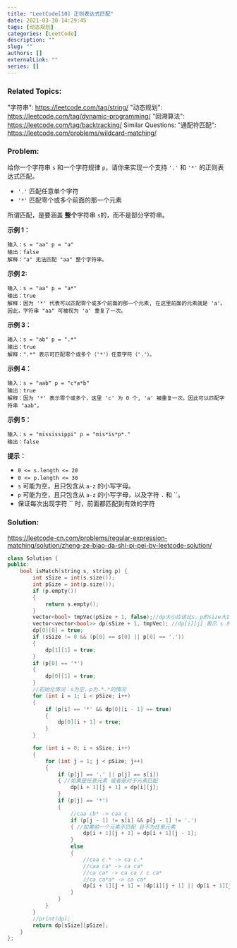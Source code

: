 ```yaml
---
title: "LeetCode[10] 正则表达式匹配"
date: 2021-03-30 14:29:45
tags: [动态规划]
categories: [LeetCode]
description: ""
slug: ""
authors: []
externalLink: ""
series: []
---
```


### Related Topics:

"字符串": https://leetcode.com/tag/string/ "动态规划": https://leetcode.com/tag/dynamic-programming/ "回溯算法": https://leetcode.com/tag/backtracking/ Similar Questions: "通配符匹配": https://leetcode.com/problems/wildcard-matching/

### Problem:

给你一个字符串 `s` 和一个字符规律 `p`，请你来实现一个支持 `'.'` 和 `'*'` 的正则表达式匹配。

- `'.'` 匹配任意单个字符
- `'*'` 匹配零个或多个前面的那一个元素

所谓匹配，是要涵盖 **整个**字符串 `s`的，而不是部分字符串。

**示例 1：**

```
输入：s = "aa" p = "a"
输出：false
解释："a" 无法匹配 "aa" 整个字符串。
```

**示例 2:**

```
输入：s = "aa" p = "a*"
输出：true
解释：因为 '*' 代表可以匹配零个或多个前面的那一个元素, 在这里前面的元素就是 'a'。因此，字符串 "aa" 可被视为 'a' 重复了一次。
```

**示例 3：**

```
输入：s = "ab" p = ".*"
输出：true
解释：".*" 表示可匹配零个或多个（'*'）任意字符（'.'）。
```

**示例 4：**

```
输入：s = "aab" p = "c*a*b"
输出：true
解释：因为 '*' 表示零个或多个，这里 'c' 为 0 个, 'a' 被重复一次。因此可以匹配字符串 "aab"。
```

**示例 5：**

```
输入：s = "mississippi" p = "mis*is*p*."
输出：false
```

**提示：**

- `0 <= s.length <= 20`
- `0 <= p.length <= 30`
- `s` 可能为空，且只包含从 `a-z` 的小写字母。
- `p` 可能为空，且只包含从 `a-z` 的小写字母，以及字符 `.` 和 ``。
- 保证每次出现字符 `` 时，前面都匹配到有效的字符

<!--more-->

### Solution:

https://leetcode-cn.com/problems/regular-expression-matching/solution/zheng-ze-biao-da-shi-pi-pei-by-leetcode-solution/

```cpp
class Solution {
public:
    bool isMatch(string s, string p) {
        int sSize = int(s.size());
        int pSize = int(p.size());
        if (p.empty())
        {
            return s.empty();
        }
        vector<bool> tmpVec(pSize + 1, false);//dp大小应该比s，p的size大1
        vector<vector<bool>> dp(sSize + 1, tmpVec); //dp[i][j] 表示 s 的前 i 个是否能被 p 的前 j 个匹配
        dp[0][0] = true;
        if (sSize != 0 && (p[0] == s[0] || p[0] == '.'))
        {
            dp[1][1] = true;
        }
        if (p[0] == '*')
        {
            dp[0][1] = true;
        }
        //初始化情况：s为空，p为.*.*的情况
        for (int i = 1; i < pSize; i++)
        {
            if (p[i] == '*' && dp[0][i - 1] == true)
            {
                dp[0][i + 1] = true;
            }
        }

        for (int i = 0; i < sSize; i++)
        {
            for (int j = 1; j < pSize; j++)
            {
                if (p[j] == '.' || p[j] == s[i])
                { //如果是任意元素 或者是对于元素匹配
                    dp[i + 1][j + 1] = dp[i][j];
                }
                if (p[j] == '*')
                {
                    //caa cb* -> caa c
                    if (p[j - 1] != s[i] && p[j - 1] != '.')
                    { //如果前一个元素不匹配 且不为任意元素
                        dp[i + 1][j + 1] = dp[i + 1][j - 1];
                    }
                    else
                    {
                        //caa c.* -> ca c.*
                        //caa ca* -> ca ca*
                        //ca ca* -> ca ca / c ca*
                        //ca ca*a* -> ca ca*
                        dp[i + 1][j + 1] = (dp[i][j + 1] || dp[i + 1][j - 1]);// || dp[i + 1][j]不需要
                    }
                }
            }
        }
        //print(dp);
        return dp[sSize][pSize];
    }
};
```